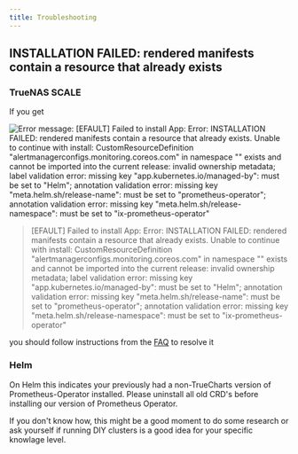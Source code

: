 ```yaml
---
title: Troubleshooting
---
```


## INSTALLATION FAILED: rendered manifests contain a resource that already exists

### TrueNAS SCALE

If you get

![Error message: [EFAULT] Failed to install App: Error: INSTALLATION FAILED: rendered manifests contain a resource that already exists. Unable to continue with install: CustomResourceDefinition "alertmanagerconfigs.monitoring.coreos.com" in namespace "" exists and cannot be imported into the current release: invalid ownership metadata; label validation error: missing key "app.kubernetes.io/managed-by": must be set to "Helm"; annotation validation error: missing key "meta.helm.sh/release-name": must be set to "prometheus-operator"; annotation validation error: missing key "meta.helm.sh/release-namespace": must be set to "ix-prometheus-operator"](./images/install_error_message.webp)

> [EFAULT] Failed to install App: Error: INSTALLATION FAILED: rendered manifests contain a resource that already exists. Unable to continue with install: CustomResourceDefinition "alertmanagerconfigs.monitoring.coreos.com" in namespace "" exists and cannot be imported into the current release: invalid ownership metadata; label validation error: missing key "app.kubernetes.io/managed-by": must be set to "Helm"; annotation validation error: missing key "meta.helm.sh/release-name": must be set to "prometheus-operator"; annotation validation error: missing key "meta.helm.sh/release-namespace": must be set to "ix-prometheus-operator"

you should follow instructions from the [FAQ](https://truecharts.org/manual/FAQ#prometheus-operator) to resolve it

### Helm

On Helm this indicates your previously had a non-TrueCharts version of Prometheus-Operator installed.
Please uninstall all old CRD's before installing our version of Prometheus Operator.

If you don't know how, this might be a good moment to do some research or ask yourself if running DIY clusters is a good idea for your specific knowlage level.
